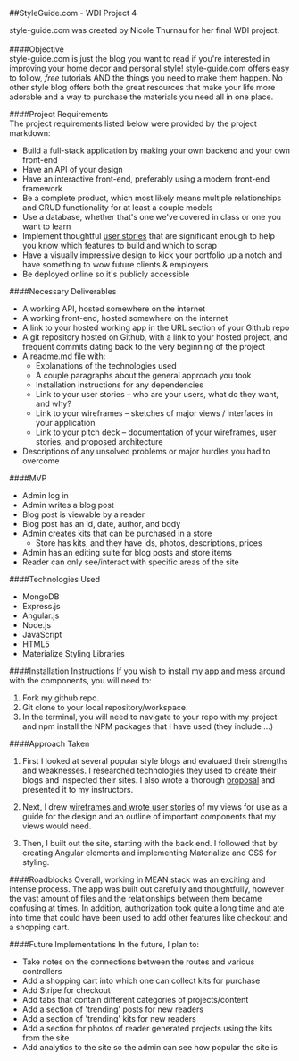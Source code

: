 ##StyleGuide.com - WDI Project 4


style-guide.com was created by Nicole Thurnau for her final WDI project.<br><br>
####Objective <br>
style-guide.com is just the blog you want to read if you're interested in improving your home decor and personal style! style-guide.com offers easy to follow, *free* tutorials AND the things you need to make them happen. No other style blog offers both the great resources that make your life more adorable and a way to purchase the materials you need all in one place.

####Project Requirements<br>
The project requirements listed below were provided by the project markdown:

-  Build a full-stack application by making your own backend and your own front-end
- Have an API of your design
- Have an interactive front-end, preferably using a modern front-end framework
- Be a complete product, which most likely means multiple relationships and CRUD functionality for at least a couple models
- Use a database, whether that's one we've covered in class or one you want to learn
-  Implement thoughtful [user stories](https://trello.com/b/Q1aaFvVW/wdi-project-4-styleguides) that are significant enough to help you know which features to build and which to scrap
- Have a visually impressive design to kick your portfolio up a notch and have something to wow future clients & employers
- Be deployed online so it's publicly accessible

####Necessary Deliverables
- A working API, hosted somewhere on the internet
- A working front-end, hosted somewhere on the internet
- A link to your hosted working app in the URL section of your Github repo
- A git repository hosted on Github, with a link to your hosted project, and frequent commits dating back to the very beginning of the project
- A readme.md file with:
  - Explanations of the technologies used
  - A couple paragraphs about the general approach you took
  - Installation instructions for any dependencies
  - Link to your user stories – who are your users, what do they want, and why?
  - Link to your wireframes – sketches of major views / interfaces in your application
  - Link to your pitch deck – documentation of your wireframes, user stories, and proposed architecture
- Descriptions of any unsolved problems or major hurdles you had to overcome

####MVP
- Admin log in
- Admin writes a blog post
- Blog post is viewable by a reader
 - Blog post has an id, date, author, and body
- Admin creates kits that can be purchased in a store
  - Store has kits, and they have ids, photos, descriptions, prices
- Admin has an editing suite for blog posts and store items
- Reader can only see/interact with specific areas of the site   

####Technologies Used
- MongoDB
- Express.js
- Angular.js
- Node.js
- JavaScript
- HTML5
- Materialize Styling Libraries


####Installation Instructions
If you wish to install my app and mess around with the components, you will need to:
1) Fork my github repo.<br>
2) Git clone to your local repository/workspace.<br>
3) In the terminal, you will need to navigate to your repo with my project and npm install the NPM packages that I have used (they include ...)


####Approach Taken
1) First I looked at several popular style blogs and evaluaed their strengths and weaknesses. I researched technologies they used to create their blogs and inspected their sites. I also wrote a thorough [proposal](https://www.evernote.com/shard/s172/sh/924bd298-eb0c-46e5-9635-1ea86618de43/56af7f93f77e5bb390f79898c988192c) and presented it to my instructors.<br>

2) Next, I drew [wireframes and wrote user stories](https://trello.com/b/Q1aaFvVW/wdi-project-4-styleguides) of my views for use as a guide for the design and an outline of important components that my views would need. <br>

3) Then, I built out the site, starting with the back end. I followed that by creating Angular elements and implementing Materialize and CSS for styling.   

####Roadblocks
Overall, working in MEAN stack was an exciting and intense process. The app was built out carefully and thoughtfully, however the vast amount of files and the relationships between them became confusing at times. In addition, authorization took quite a long time and ate into time that could have been used to add other features like checkout and a shopping cart.

####Future Implementations
In the future, I plan to:
- Take notes on the connections between the routes and various controllers
- Add a shopping cart into which one can collect kits for purchase
- Add Stripe for checkout
- Add tabs that contain different categories of projects/content
- Add a section of 'trending' posts for new readers
- Add a section of 'trending' kits for new readers
- Add a section for photos of reader generated projects using the kits from the site
- Add analytics to the site so the admin can see how popular the site is

